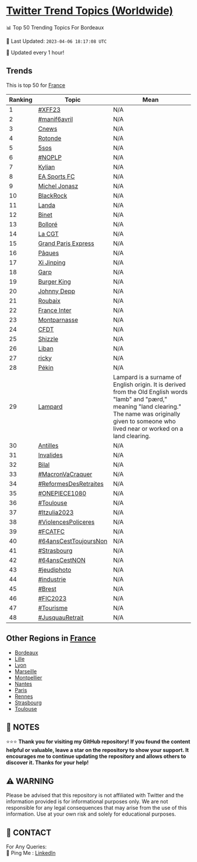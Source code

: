 [Twitter Trend Topics (Worldwide)](https://github.com/ErcinDedeoglu/Twitter-Trend-Topics)
==========


📊 Top 50 Trending Topics For Bordeaux

📆 Last Updated: `2023-04-06 18:17:08 UTC`

🔧 Updated every 1 hour!


## Trends

This is top 50 for [France](</France>)

| Ranking | Topic | Mean |
| ------- | ------------ | ------------ |
| 1 | [#XFF23](http://twitter.com/search?q=%23XFF23) | N/A |
| 2 | [#manif6avril](http://twitter.com/search?q=%23manif6avril) | N/A |
| 3 | [Cnews](http://twitter.com/search?q=Cnews) | N/A |
| 4 | [Rotonde](http://twitter.com/search?q=Rotonde) | N/A |
| 5 | [5sos](http://twitter.com/search?q=5sos) | N/A |
| 6 | [#NOPLP](http://twitter.com/search?q=%23NOPLP) | N/A |
| 7 | [Kylian](http://twitter.com/search?q=Kylian) | N/A |
| 8 | [EA Sports FC](http://twitter.com/search?q=EA+Sports+FC) | N/A |
| 9 | [Michel Jonasz](http://twitter.com/search?q=Michel+Jonasz) | N/A |
| 10 | [BlackRock](http://twitter.com/search?q=BlackRock) | N/A |
| 11 | [Landa](http://twitter.com/search?q=Landa) | N/A |
| 12 | [Binet](http://twitter.com/search?q=Binet) | N/A |
| 13 | [Bolloré](http://twitter.com/search?q=Bollor%c3%a9) | N/A |
| 14 | [La CGT](http://twitter.com/search?q=La+CGT) | N/A |
| 15 | [Grand Paris Express](http://twitter.com/search?q=Grand+Paris+Express) | N/A |
| 16 | [Pâques](http://twitter.com/search?q=P%c3%a2ques) | N/A |
| 17 | [Xi Jinping](http://twitter.com/search?q=Xi+Jinping) | N/A |
| 18 | [Garp](http://twitter.com/search?q=Garp) | N/A |
| 19 | [Burger King](http://twitter.com/search?q=Burger+King) | N/A |
| 20 | [Johnny Depp](http://twitter.com/search?q=Johnny+Depp) | N/A |
| 21 | [Roubaix](http://twitter.com/search?q=Roubaix) | N/A |
| 22 | [France Inter](http://twitter.com/search?q=France+Inter) | N/A |
| 23 | [Montparnasse](http://twitter.com/search?q=Montparnasse) | N/A |
| 24 | [CFDT](http://twitter.com/search?q=CFDT) | N/A |
| 25 | [Shizzle](http://twitter.com/search?q=Shizzle) | N/A |
| 26 | [Liban](http://twitter.com/search?q=Liban) | N/A |
| 27 | [ricky](http://twitter.com/search?q=ricky) | N/A |
| 28 | [Pékin](http://twitter.com/search?q=P%c3%a9kin) | N/A |
| 29 | [Lampard](http://twitter.com/search?q=Lampard) | Lampard is a surname of English origin. It is derived from the Old English words "lamb" and "pærd," meaning "land clearing." The name was originally given to someone who lived near or worked on a land clearing. |
| 30 | [Antilles](http://twitter.com/search?q=Antilles) | N/A |
| 31 | [Invalides](http://twitter.com/search?q=Invalides) | N/A |
| 32 | [Bilal](http://twitter.com/search?q=Bilal) | N/A |
| 33 | [#MacronVaCraquer](http://twitter.com/search?q=%23MacronVaCraquer) | N/A |
| 34 | [#ReformesDesRetraites](http://twitter.com/search?q=%23ReformesDesRetraites) | N/A |
| 35 | [#ONEPIECE1080](http://twitter.com/search?q=%23ONEPIECE1080) | N/A |
| 36 | [#Toulouse](http://twitter.com/search?q=%23Toulouse) | N/A |
| 37 | [#Itzulia2023](http://twitter.com/search?q=%23Itzulia2023) | N/A |
| 38 | [#ViolencesPoliceres](http://twitter.com/search?q=%23ViolencesPoliceres) | N/A |
| 39 | [#FCATFC](http://twitter.com/search?q=%23FCATFC) | N/A |
| 40 | [#64ansCestToujoursNon](http://twitter.com/search?q=%2364ansCestToujoursNon) | N/A |
| 41 | [#Strasbourg](http://twitter.com/search?q=%23Strasbourg) | N/A |
| 42 | [#64ansCestNON](http://twitter.com/search?q=%2364ansCestNON) | N/A |
| 43 | [#jeudiphoto](http://twitter.com/search?q=%23jeudiphoto) | N/A |
| 44 | [#industrie](http://twitter.com/search?q=%23industrie) | N/A |
| 45 | [#Brest](http://twitter.com/search?q=%23Brest) | N/A |
| 46 | [#FIC2023](http://twitter.com/search?q=%23FIC2023) | N/A |
| 47 | [#Tourisme](http://twitter.com/search?q=%23Tourisme) | N/A |
| 48 | [#JusquauRetrait](http://twitter.com/search?q=%23JusquauRetrait) | N/A |



## Other Regions in [France](</France>)

* [Bordeaux](</France/Bordeaux.md>)
* [Lille](</France/Lille.md>)
* [Lyon](</France/Lyon.md>)
* [Marseille](</France/Marseille.md>)
* [Montpellier](</France/Montpellier.md>)
* [Nantes](</France/Nantes.md>)
* [Paris](</France/Paris.md>)
* [Rennes](</France/Rennes.md>)
* [Strasbourg](</France/Strasbourg.md>)
* [Toulouse](</France/Toulouse.md>)



## 📝 NOTES

⭐⭐⭐ **Thank you for visiting my GitHub repository! If you found the content helpful or valuable, leave a star on the repository to show your support. It encourages me to continue updating the repository and allows others to discover it. Thanks for your help!**


## ⚠️ WARNING

Please be advised that this repository is not affiliated with Twitter and the information provided is for informational purposes only. We are not responsible for any legal consequences that may arise from the use of this information. Use at your own risk and solely for educational purposes.


## 📨 CONTACT

 For Any Queries:  
            🏓 Ping Me : [LinkedIn](https://www.linkedin.com/in/ercindedeoglu/)
